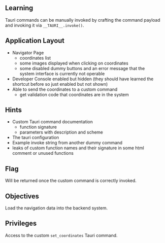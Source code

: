 ## Learning

Tauri commands can be manually invoked by crafting the command payload and invoking it via `__TAURI__.invoke()`.

## Application Layout

- Navigator Page
  - coordinates list
  - some images displayed when clicking on coordinates
  - some disabled dummy buttons and an error message that the system interface is currently not operable
- Developer Console enabled but hidden (they should have learned the shortcut before so just enabled but not shown)
- Able to send the coordinates to a custom command
  - get validation code that coordinates are in the system

## Hints

- Custom Tauri command documentation
  - function signature
  - parameters with description and scheme
- The tauri configuration
- Example invoke string from another dummy command
- leaks of custom function names and their signature in some html comment or unused functions

## Flag

Will be returned once the custom command is correctly invoked.

## Objectives

Load the navigation data into the backend system.

## Privileges

Access to the custom `set_coordinates` Tauri command.
